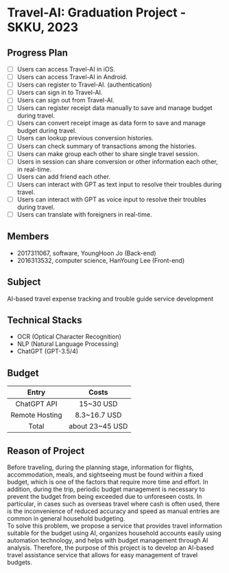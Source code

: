 # Travel-AI: Graduation Project - SKKU, 2023

## Progress Plan

- [ ] Users can access Travel-AI in iOS.
- [ ] Users can access Travel-AI in Android.
- [ ] Users can register to Travel-AI. (authentication)
- [ ] Users can sign in to Travel-AI.
- [ ] Users can sign out from Travel-AI.
- [ ] Users can register receipt data manually to save and manage budget during travel.
- [ ] Users can convert receipt image as data form to save and manage budget during travel.
- [ ] Users can lookup previous conversion histories.
- [ ] Users can check summary of transactions among the histories.
- [ ] Users can make group each other to share single travel session.
- [ ] Users in session can share conversion or other information each other, in real-time.
- [ ] Users can add friend each other.
- [ ] Users can interact with GPT as text input to resolve their troubles during travel.
- [ ] Users can interact with GPT as voice input to resolve their troubles during travel.
- [ ] Users can translate with foreigners in real-time.

## Members

- 2017311067, software, YoungHoon Jo (Back-end)
- 2016313532, computer science, HanYoung Lee (Front-end)

## Subject

AI-based travel expense tracking and trouble guide service development

## Technical Stacks

- OCR (Optical Character Recognition)
- NLP (Natural Language Processing)
- ChatGPT (GPT-3.5/4)

## Budget

|     Entry      |      Costs      |
| :------------: | :-------------: |
|  ChatGPT API   |    15~30 USD    |
| Remote Hosting |  8.3~16.7 USD   |
|     Total      | about 23~45 USD |

## Reason of Project

Before traveling, during the planning stage, information for flights,
accommodation, meals, and sightseeing must be found within a fixed budget,
which is one of the factors that require more time and effort. In addition,
during the trip, periodic budget management is necessary to prevent the
budget from being exceeded due to unforeseen costs. In particular, in cases
such as overseas travel where cash is often used, there is the inconvenience of
reduced accuracy and speed as manual entries are common in general
household budgeting.\
To solve this problem, we propose a service that provides travel information
suitable for the budget using AI, organizes household accounts easily using
automation technology, and helps with budget management through AI
analysis. Therefore, the purpose of this project is to develop an AI-based travel
assistance service that allows for easy management of travel budgets.
